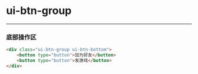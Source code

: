 # ui-btn-group

---

### 底部操作区

````html
<div class="ui-btn-group ui-btn-bottom">
	<button type="button">加为好友</button>
	<button type="button">发游戏</button>
</div>	
````
